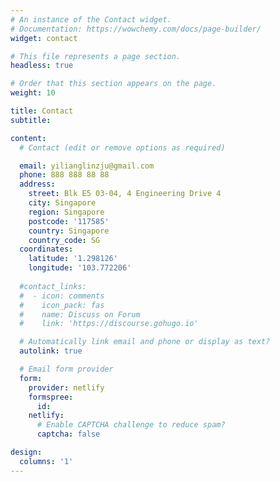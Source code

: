 ```yaml
---
# An instance of the Contact widget.
# Documentation: https://wowchemy.com/docs/page-builder/
widget: contact

# This file represents a page section.
headless: true

# Order that this section appears on the page.
weight: 10

title: Contact
subtitle:

content:
  # Contact (edit or remove options as required)

  email: yilianglinzju@gmail.com
  phone: 888 888 88 88
  address:
    street: Blk E5 03-04, 4 Engineering Drive 4
    city: Singapore
    region: Singapore
    postcode: '117585'
    country: Singapore
    country_code: SG
  coordinates:
    latitude: '1.298126'
    longitude: '103.772206'
    
  #contact_links:
  #  - icon: comments
  #    icon_pack: fas
  #    name: Discuss on Forum
  #    link: 'https://discourse.gohugo.io'

  # Automatically link email and phone or display as text?
  autolink: true

  # Email form provider
  form:
    provider: netlify
    formspree:
      id:
    netlify:
      # Enable CAPTCHA challenge to reduce spam?
      captcha: false

design:
  columns: '1'
---
```

